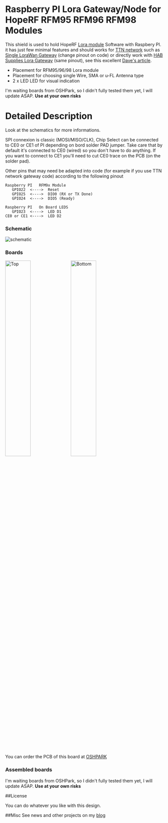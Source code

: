Raspberry PI Lora Gateway/Node for HopeRF RFM95 RFM96 RFM98 Modules
===================================================================

This shield is used to hold HopeRF [Lora module][4] Software with Raspbery PI. it has just few minimal features and should works for [TTN network][1] such as [Single LoraWan Gateway][5] (change pinout on code) or directly work with [HAB Supplies Lora Gateway][7] (same pinout), see this excellent [Dave's article][6].

- Placement for RFM95/96/98 Lora module
- Placement for choosing single Wire, SMA or u-FL Antenna type
- 2 x LED LED for visual indication

I'm waiting boards from OSHPark, so I didn't fully tested them yet, I will update ASAP.
**Use at your own risks**

Detailed Description
====================

Look at the schematics for more informations.

SPI connexion is classic (MOSI/MISO/CLK), Chip Select can be connected to CE0 or CE1 of PI depending on bord solder PAD jumper.
Take care that by default it's connected to CE0 (wired) so you don't have to do anything. If you want to connect to CE1 you'll need to cut CE0 trace on the PCB (on the solder pad).

Other pins that may need be adapted into code (for example if you use TTN network gateway code) according to the following pinout

```
Raspberry PI   RFM9x Module
   GPIO22  <---->  Reset
   GPIO25  <---->  DIO0 (RX or TX Done)
   GPIO24  <---->  DIO5 (Ready)

Raspberry PI   On Board LEDS
   GPIO23  <---->  LED D1
CE0 or CE1 <---->  LED D2
```


### Schematic  
![schematic](https://raw.githubusercontent.com/hallard/LoRasPI/master/LoRasPI-sch.png)  

### Boards  
<img src="https://raw.githubusercontent.com/hallard/LoRasPI/master/LoRasPI-top.png" alt="Top" width="40%" height="40%">&nbsp;
<img src="https://raw.githubusercontent.com/hallard/LoRasPI/master/LoRasPI-bot.png" alt="Bottom" width="40%" height="40%">&nbsp; 

You can order the PCB of this board at [OSHPARK][3]

### Assembled boards

I'm waiting boards from OSHPark, so I didn't fully tested them yet, I will update ASAP.
**Use at your own risks**

##License

You can do whatever you like with this design.

##Misc
See news and other projects on my [blog][2] 

[1]: https://staging.thethingsnetwork.org/wiki/Hardware/Gateways/DIY 
[2]: https://hallard.me
[3]: https://oshpark.com/shared_projects/BBhyhBkz
[4]: http://www.hoperf.com/rf_transceiver/lora/
[5]: https://github.com/tftelkamp/single_chan_pkt_fwd
[6]: http://www.daveakerman.com/?p=1719
[7]: https://store.uputronics.com/index.php?route=product/product&search=lora&product_id=68